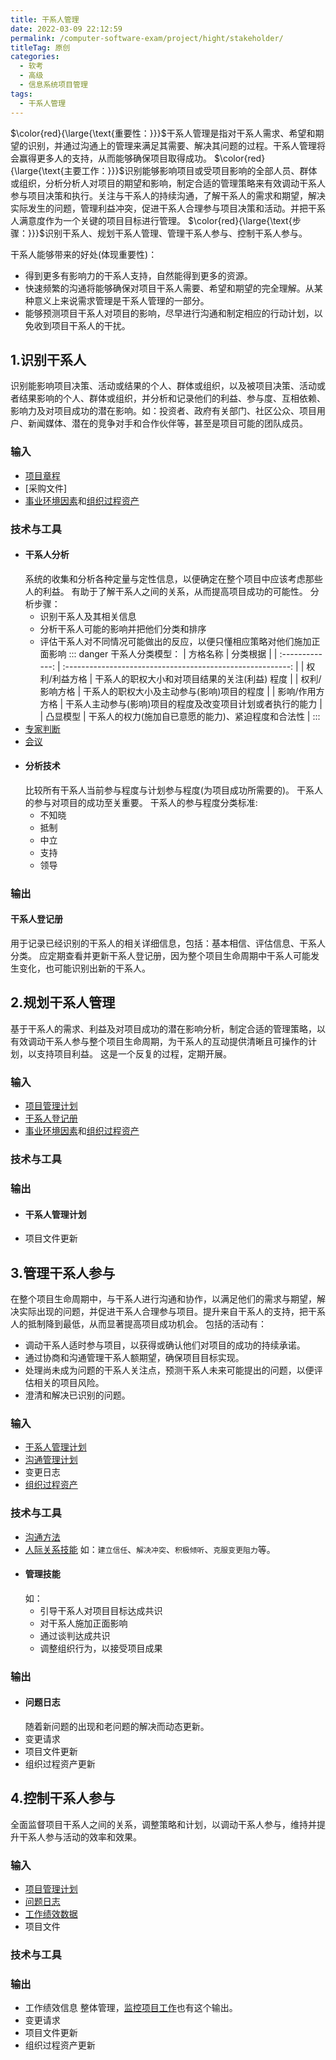 ```yaml
---
title: 干系人管理
date: 2022-03-09 22:12:59
permalink: /computer-software-exam/project/hight/stakeholder/
titleTag: 原创
categories: 
  - 软考
  - 高级
  - 信息系统项目管理
tags: 
  - 干系人管理
---
```

$\color{red}{\large{\text{重要性：}}}$干系人管理是指对干系人需求、希望和期望的识别，并通过沟通上的管理来满足其需要、解决其问题的过程。干系人管理将会赢得更多人的支持，从而能够确保项目取得成功。
$\color{red}{\large{\text{主要工作：}}}$识别能够影响项目或受项目影响的全部人员、群体或组织，分析分析人对项目的期望和影响，制定合适的管理策略来有效调动干系人参与项目决策和执行。关注与干系人的持续沟通，了解干系人的需求和期望，解决实际发生的问题，管理利益冲突，促进干系人合理参与项目决策和活动。并把干系人满意度作为一个关键的项目目标进行管理。
$\color{red}{\large{\text{步骤：}}}$识别干系人、规划干系人管理、管理干系人参与、控制干系人参与。
<!-- more -->
干系人能够带来的好处(体现重要性)：
- 得到更多有影响力的干系人支持，自然能得到更多的资源。
- 快速频繁的沟通将能够确保对项目干系人需要、希望和期望的完全理解。从某种意义上来说需求管理是干系人管理的一部分。
- 能够预测项目干系人对项目的影响，尽早进行沟通和制定相应的行动计划，以免收到项目干系人的干扰。
## 1.识别干系人
识别能影响项目决策、活动或结果的个人、群体或组织，以及被项目决策、活动或者结果影响的个人、群体或组织，并分析和记录他们的利益、参与度、互相依赖、影响力及对项目成功的潜在影响。如：投资者、政府有关部门、社区公众、项目用户、新闻媒体、潜在的竞争对手和合作伙伴等，甚至是项目可能的团队成员。
### 输入
- [项目章程](01.整体管理.md#项目章程)
- [采购文件]
- [事业环境因素](01.整体管理.md#事业环境因素)和[组织过程资产](01.整体管理.md#组织过程资产)
### 技术与工具
- #### 干系人分析
  系统的收集和分析各种定量与定性信息，以便确定在整个项目中应该考虑那些人的利益。
  有助于了解干系人之间的关系，从而提高项目成功的可能性。
  分析步骤：
  - 识别干系人及其相关信息
  - 分析干系人可能的影响并把他们分类和排序
  - 评估干系人对不同情况可能做出的反应，以便只懂相应策略对他们施加正面影响
  ::: danger
  干系人分类模型：
  |    方格名称     |                          分类根据                          |
  | :-------------: | :--------------------------------------------------------: |
  |  权利/利益方格  |       干系人的职权大小和对项目结果的关注(利益) 程度        |
  |  权利/影响方格  |         干系人的职权大小及主动参与(影响)项目的程度         |
  | 影响/作用方方格 | 干系人主动参与(影响)项目的程度及改变项目计划或者执行的能力 |
  |    凸显模型     |     干系人的权力(施加自已意愿的能力)、紧迫程度和合法性     |
  :::
- [专家判断](01.整体管理.md#专家判断)
- [会议](01.整体管理.md#会议)
- #### 分析技术
  比较所有干系人当前参与程度与计划参与程度(为项目成功所需要的)。
  干系人的参与对项目的成功至关重要。
  干系人的参与程度分类标准:
  - 不知晓
  - 抵制
  - 中立
  - 支持
  - 领导
### 输出
#### 干系人登记册
用于记录已经识别的干系人的相关详细信息，包括：基本相信、评估信息、干系人分类。
应定期查看并更新干系人登记册，因为整个项目生命周期中干系人可能发生变化，也可能识别出新的干系人。
## 2.规划干系人管理
基于干系人的需求、利益及对项目成功的潜在影响分析，制定合适的管理策略，以有效调动干系人参与整个项目生命周期，为干系人的互动提供清晰且可操作的计划，以支持项目利益。
这是一个反复的过程，定期开展。
### 输入
- [项目管理计划](01.整体管理.md#项目管理计划)
- [干系人登记册](#干系人登记册)
- [事业环境因素](01.整体管理.md#事业环境因素)和[组织过程资产](01.整体管理.md#组织过程资产)
### 技术与工具

### 输出
- #### 干系人管理计划
- 项目文件更新
## 3.管理干系人参与
在整个项目生命周期中，与干系人进行沟通和协作，以满足他们的需求与期望，解决实际出现的问题，并促进干系人合理参与项目。提升来自干系人的支持，把干系人的抵制降到最低，从而显著提高项目成功机会。
包括的活动有：
- 调动干系人适时参与项目，以获得或确认他们对项目的成功的持续承诺。
- 通过协商和沟通管理干系人额期望，确保项目目标实现。
- 处理尚未成为问题的干系人关注点，预测干系人未来可能提出的问题，以便评估相关的项目风险。
- 澄清和解决已识别的问题。
### 输入
- [干系人管理计划](#干系人管理计划)
- [沟通管理计划](07.沟通管理.md#沟通管理计划)
- 变更日志
- [组织过程资产](01.整体管理.md#组织过程资产)
### 技术与工具
- [沟通方法](07.沟通管理.md#沟通方法)
- [人际关系技能](06.人力资源管理.md#人际关系技能)
  如：`建立信任`、`解决冲突`、`积极倾听`、`克服变更阻力`等。
- #### 管理技能
  如：
  - 引导干系人对项目目标达成共识
  - 对干系人施加正面影响
  - 通过谈判达成共识
  - 调整组织行为，以接受项目成果
### 输出
- #### 问题日志
  随着新问题的出现和老问题的解决而动态更新。
- 变更请求
- 项目文件更新
- 组织过程资产更新
## 4.控制干系人参与
全面监督项目干系人之间的关系，调整策略和计划，以调动干系人参与，维持并提升干系人参与活动的效率和效果。
### 输入
- [项目管理计划](01.整体管理.md#项目管理计划)
- [问题日志](#问题日志)
- [工作绩效数据](01.整体管理.md#工作绩效数据)
- 项目文件
### 技术与工具

### 输出
- 工作绩效信息
  整体管理，[监控项目工作](01.整体管理.md#4监控项目工作)也有这个输出。
- 变更请求
- 项目文件更新
- 组织过程资产更新